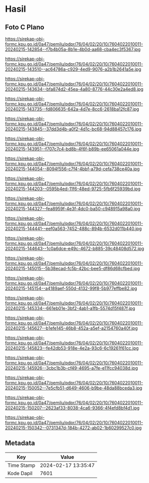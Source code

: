 # Hasil

## Foto C Plano

https://sirekap-obj-formc.kpu.go.id/0a47/pemilu/pdpr/76/04/02/20/10/7604022010011-20240215-142854--f7b4b05a-8b1e-4b0d-aa68-cba4ec3f5367.jpg

https://sirekap-obj-formc.kpu.go.id/0a47/pemilu/pdpr/76/04/02/20/10/7604022010011-20240215-143510--ac64786a-c929-4ed9-9076-a2b1b2641a5e.jpg

https://sirekap-obj-formc.kpu.go.id/0a47/pemilu/pdpr/76/04/02/20/10/7604022010011-20240215-143634--bfa874d2-45ea-4a80-8776-44c30e2a4ed8.jpg

https://sirekap-obj-formc.kpu.go.id/0a47/pemilu/pdpr/76/04/02/20/10/7604022010011-20240215-143735--fd806635-642a-4d7e-8cc6-2618ba12fc87.jpg

https://sirekap-obj-formc.kpu.go.id/0a47/pemilu/pdpr/76/04/02/20/10/7604022010011-20240215-143845--37dd3d4b-a0f2-4d1c-bc68-94d88457c176.jpg

https://sirekap-obj-formc.kpu.go.id/0a47/pemilu/pdpr/76/04/02/20/10/7604022010011-20240215-143951--f707c7c4-bd8b-4f6f-b89b-ee65061a044e.jpg

https://sirekap-obj-formc.kpu.go.id/0a47/pemilu/pdpr/76/04/02/20/10/7604022010011-20240215-144054--8094f556-c7f4-4bbf-a79d-cefa738ce40a.jpg

https://sirekap-obj-formc.kpu.go.id/0a47/pemilu/pdpr/76/04/02/20/10/7604022010011-20240215-144203--0595b4ed-11f6-48ed-9725-5fb6f25939bd.jpg

https://sirekap-obj-formc.kpu.go.id/0a47/pemilu/pdpr/76/04/02/20/10/7604022010011-20240215-144327--fea8959f-4e3f-4dc0-ba50-c948915a98a0.jpg

https://sirekap-obj-formc.kpu.go.id/0a47/pemilu/pdpr/76/04/02/20/10/7604022010011-20240215-144441--eef0a563-7452-488c-894b-6532d011b440.jpg

https://sirekap-obj-formc.kpu.go.id/0a47/pemilu/pdpr/76/04/02/20/10/7604022010011-20240215-144643--1c0a6dce-e49c-4672-b885-39c48408d572.jpg

https://sirekap-obj-formc.kpu.go.id/0a47/pemilu/pdpr/76/04/02/20/10/7604022010011-20240215-145015--5b38ecad-fc5b-42bc-bee5-df86d68cfbed.jpg

https://sirekap-obj-formc.kpu.go.id/0a47/pemilu/pdpr/76/04/02/20/10/7604022010011-20240215-145154--a4189aef-550d-4132-99f8-5b977effbe82.jpg

https://sirekap-obj-formc.kpu.go.id/0a47/pemilu/pdpr/76/04/02/20/10/7604022010011-20240215-145334--661eb01e-3bf2-4ab1-a1fb-5574d15f487f.jpg

https://sirekap-obj-formc.kpu.go.id/0a47/pemilu/pdpr/76/04/02/20/10/7604022010011-20240215-145627--b1efe145-46b8-452a-a5ef-a2154760a40f.jpg

https://sirekap-obj-formc.kpu.go.id/0a47/pemilu/pdpr/76/04/02/20/10/7604022010011-20240215-145823--fe42db53-918e-4e2a-93c6-6c19261f61cc.jpg

https://sirekap-obj-formc.kpu.go.id/0a47/pemilu/pdpr/76/04/02/20/10/7604022010011-20240215-145926--3cbc1b3b-cf49-4695-a7fe-e11fcc94038d.jpg

https://sirekap-obj-formc.kpu.go.id/0a47/pemilu/pdpr/76/04/02/20/10/7604022010011-20240215-150052--7e5cfb51-d649-4606-b9be-48da88bceda3.jpg

https://sirekap-obj-formc.kpu.go.id/0a47/pemilu/pdpr/76/04/02/20/10/7604022010011-20240215-150207--2623af33-8038-4ca6-9366-4f4efd8bf4d1.jpg

https://sirekap-obj-formc.kpu.go.id/0a47/pemilu/pdpr/76/04/02/20/10/7604022010011-20240215-150342--0731347d-184b-4272-ab02-1b60299527c0.jpg


## Metadata

| Key        | Value               |
| ---------- | ------------------- |
| Time Stamp | 2024-02-17 13:35:47 |
| Kode Dapil | 7601                |



